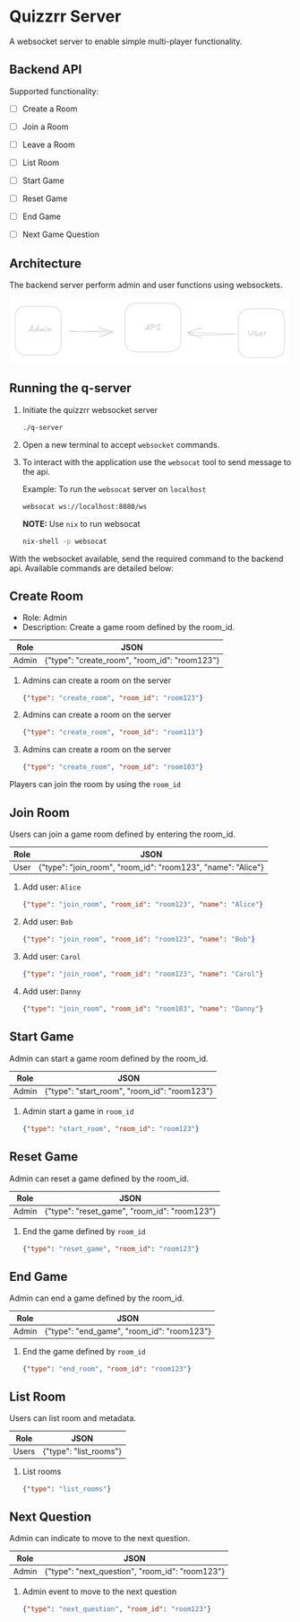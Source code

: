 # Quizzrr Server

A websocket server to enable simple multi-player functionality.

## Backend API

Supported functionality:


- [ ] Create a Room

- [ ] Join a Room
- [ ] Leave a Room
- [ ] List Room

- [ ] Start Game
- [ ] Reset Game
- [ ] End Game

- [ ] Next Game Question

## Architecture

The backend server perform admin and user functions using websockets.

![q-server](https://github.com/rosera/q-server/blob/main/screenshots/q-server-api.png "q-server")


## Running the q-server

1. Initiate the quizzrr websocket server
   ```bash
   ./q-server
   ```

2. Open a new terminal to accept `websocket` commands.

3. To interact with the application use the `websocat` tool to send message to the api.

   Example: To run the `websocat` server on `localhost`

   ```bash
   websocat ws://localhost:8080/ws
   ```

   __NOTE:__
   Use `nix` to run websocat
   ```bash
   nix-shell -p websocat
   ```

With the websocket available, send the required command to the backend api.
Available commands are detailed below:

## Create Room

* Role: Admin
* Description: Create a game room defined by the room_id.

| Role | JSON |
|------|------|
| Admin | {"type": "create_room", "room_id": "room123"} |

1. Admins can create a room on the server
   ```json
   {"type": "create_room", "room_id": "room123"}
   ```
2. Admins can create a room on the server
   ```json
   {"type": "create_room", "room_id": "room113"}
   
3. Admins can create a room on the server
   ```json
   {"type": "create_room", "room_id": "room103"}
   ```
   
Players can join the room by using the `room_id`

## Join Room

Users can join a game room defined by entering the room_id.

| Role | JSON |
|------|------|
| User | {"type": "join_room", "room_id": "room123", "name": "Alice"} |

1. Add user: `Alice`
   ```json
   {"type": "join_room", "room_id": "room123", "name": "Alice"}
   ```

2. Add user: `Bob`
   ```json
   {"type": "join_room", "room_id": "room123", "name": "Bob"}
   ```

3. Add user: `Carol`
   ```json
   {"type": "join_room", "room_id": "room123", "name": "Carol"}
   ```

3. Add user: `Danny`
   ```json
   {"type": "join_room", "room_id": "room103", "name": "Danny"}
   ```

## Start Game 

Admin can start a game room defined by the room_id.

| Role | JSON |
|------|------|
| Admin | {"type": "start_room", "room_id": "room123"} |

1. Admin start a game in `room_id`
   ```json
   {"type": "start_room", "room_id": "room123"}
   ```


## Reset Game 

Admin can reset a game defined by the room_id.

| Role | JSON |
|------|------|
| Admin | {"type": "reset_game", "room_id": "room123"} |

1. End the game defined by `room_id`
   ```json
   {"type": "reset_game", "room_id": "room123"}
   ```


## End Game 

Admin can end a game defined by the room_id.

| Role | JSON |
|------|------|
| Admin | {"type": "end_game", "room_id": "room123"} |

1. End the game defined by `room_id`
   ```json
   {"type": "end_room", "room_id": "room123"}
   ```

## List Room 

Users can list room and metadata.

| Role | JSON |
|------|------|
| Users | {"type": "list_rooms"} |

1. List rooms
   ```json
   {"type": "list_rooms"}
   ```

## Next Question

Admin can indicate to move to the next question.

| Role | JSON |
|------|------|
| Admin | {"type": "next_question", "room_id": "room123"} |

1. Admin event to move to the next question
   ```json
   {"type": "next_question", "room_id": "room123"}
   ```


